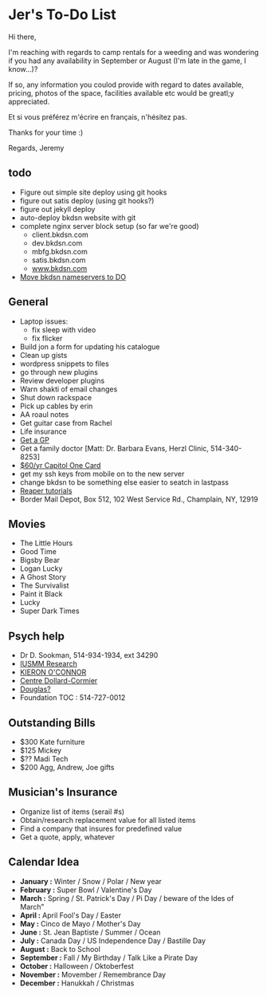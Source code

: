 # Jer's To-Do List

Hi there,

I'm reaching with regards to camp rentals for a weeding and was wondering if you had any availability in September or August (I'm late in the game, I know...)?

If so, any information you coulod provide with regard to dates available, pricing, photos of the space, facilities available etc would be greatl;y appreciated.

Et si vous préférez m'écrire en français, n'hésitez pas.

Thanks for your time :)

Regards,
Jeremy

## todo

- Figure out simple site deploy using git hooks
- figure out satis deploy (using git hooks?)
- figure out jekyll deploy
- auto-deploy bkdsn website with git
- complete nginx server block setup (so far we're good)
  - client.bkdsn.com
  - dev.bkdsn.com
  - mbfg.bkdsn.com
  - satis.bkdsn.com
  - www.bkdsn.com
- [Move bkdsn nameservers to DO](https://www.digitalocean.com/community/tutorials/how-to-set-up-a-host-name-with-digitalocean)

## General

- Laptop issues:
  - fix sleep with video
  - fix flicker
- Build jon a form for updating his catalogue
- Clean up gists
- wordpress snippets to files
- go through new plugins
- Review developer plugins
- Warn shakti of email changes
- Shut down rackspace
- Pick up cables by erin
- AA roaul notes
- Get guitar case from Rachel
- Life insurance
- [Get a GP](http://gamf.gouv.qc.ca/index_en.html)
- Get a family doctor [Matt: Dr. Barbara Evans, Herzl Clinic, 514-340-8253]
- [$60/yr Capitol One Card](http://bit.ly/28Os44b)
- get my ssh keys from mobile on to the new server
- change bkdsn to be something else easier to seatch in lastpass
- [Reaper tutorials](http://www.kennymania.com/reaper-videos/)
- Border Mail Depot, Box 512, 102 West Service Rd., Champlain, NY, 12919

## Movies

- The Little Hours
- Good Time
- Bigsby Bear
- Logan Lucky
- A Ghost Story
- The Survivalist
- Paint it Black
- Lucky
- Super Dark Times

## Psych help

- Dr D. Sookman, 514-934-1934, ext 34290
- [IUSMM Research](http://www.iusmm.ca/research.html)
- [KIERON O'CONNOR](http://www.iusmm.ca/kieronoconnor.html)
- [Centre Dollard-Cormier](http://dependancemontreal.ca/programmes-et-services/adultes)
- [Douglas?](http://www.douglas.qc.ca/?locale=en)
- Foundation TOC : 514-727-0012

## Outstanding Bills

- $300 Kate furniture
- $125 Mickey
- $?? Madi Tech
- $200 Agg, Andrew, Joe gifts

## Musician's Insurance

- Organize list of items (serail #s)
- Obtain/research replacement value for all listed items
- Find a company that insures for predefined value
- Get a quote, apply, whatever

## Calendar Idea

- **January :** Winter / Snow / Polar / New year
- **February :** Super Bowl / Valentine's Day
- **March :** Spring / St. Patrick's Day / Pi Day / beware of the Ides of March”
- **April :** April Fool's Day / Easter
- **May :** Cinco de Mayo / Mother's Day
- **June :** St. Jean Baptiste / Summer / Ocean
- **July :** Canada Day / US Independence Day / Bastille Day
- **August :** Back to School
- **September :** Fall / My Birthday / Talk Like a Pirate Day
- **October :** Halloween / Oktoberfest
- **November :** Movember / Remembrance Day
- **December :** Hanukkah / Christmas
